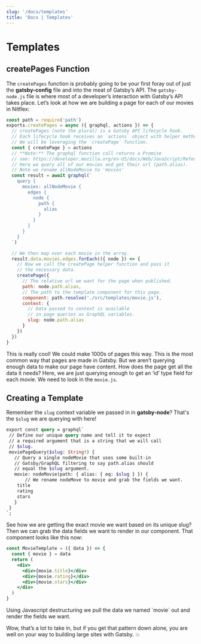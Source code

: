 ```yaml
---
slug: '/docs/templates'
title: 'Docs | Templates'
---
```


# Templates

## createPages Function

The `createPages` function is probably going to be your first foray out of just the **gatsby-config** file and into the meat of Gatsby’s API. The `gatsby-node.js` file is where most of a developer’s interaction with Gatsby’s API takes place. Let’s look at how we are building a page for each of our movies in Nitflex:

```jsx
const path = require('path')
exports.createPages = async ({ graphql, actions }) => {
  // createPages (note the plural) is a Gatsby API lifecycle hook.
  // Each lifecycle hook receives an `actions` object with helper methods.
  // We will be leveraging the `createPage` function.
  const { createPage } = actions
  // **Note:** The graphql function call returns a Promise
  // see: https://developer.mozilla.org/en-US/docs/Web/JavaScript/Reference/Global_Objects/Promise for more info
  // Here we query all of our movies and get their url (path.alias).
  // Note we rename allNodeMovie to 'movies'
  const result = await graphql(`
    query {
      movies: allNodeMovie {
        edges {
          node {
            path {
              alias
            }
          }
        }
      }
    }
  `)

  // We then map over each movie in the array.
  result.data.movies.edges.forEach(({ node }) => {
    // Now we call the createPage helper function and pass it
    // the necessary data.
    createPage({
      // The relative url we want for the page when published.
      path: node.path.alias,
      // The path to the template component for this page.
      component: path.resolve('./src/templates/movie.js'),
      context: {
        // Data passed to context is available
        // in page queries as GraphQL variables.
        slug: node.path.alias
      }
    })
  })
}
```

This is really cool! We could make 1000s of pages this way. This is the most common way that pages are made in Gatsby. But we aren’t querying enough data to make our page have content. How does the page get all the data it needs? Here, we are just querying enough to get an ‘id’ type field for each movie. We need to look in the `movie.js`.

## Creating a Template

Remember the `slug` context variable we passed in in **gatsby-node**? That's the `$slug` we are querying with here!

```graphql
export const query = graphql`
 // Define our unique query name and tell it to expect
 // a required argument that is a string that we will call
 // $slug.
 moviePageQuery($slug: String!) {
   // Query a single nodeMovie that uses some built-in
   // Gatsby/GraphQL filtering to say path.alias should
   // equal the $slug argument.
   movie: nodeMovie(path: { alias: { eq: $slug } }) {
       // We rename nodeMove to movie and grab the fields we want.
    title
    rating
    stars
   }
 }
`;
```

See how we are getting the exact movie we want based on its unique slug? Then we can grab the data fields we want to render in our component. That component looks like this now:

```jsx
const MovieTemplate = ({ data }) => {
  const { movie } = data
  return (
    <div>
      <div>{movie.title}</div>
      <div>{movie.rating}</div>
      <div>{movie.stars}</div>
    </div>
  )
}
```

Using Javascript destructuring we pull the data we named \`movie\` out and render the fields we want.

Wow, that’s a lot to take in, but if you get that pattern down alone, you are well on your way to building large sites with Gatsby. 💥
